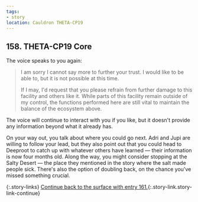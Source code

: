 ```yaml
---
tags:
- story
location: Cauldron THETA-CP19
---
```


## 158. THETA-CP19 Core

The voice speaks to you again:

> I am sorry I cannot say more to further your trust.
> I would like to be able to, but it is not possible at this time.
> 
> If I may, I'd request that you please refrain from further damage to this facility and others like it.
> While parts of this facility remain outside of my control, the functions performed here are still vital to maintain the balance of the ecosystem above.

The voice will continue to interact with you if you like, but it doesn't provide any information beyond what it already has.

On your way out, you talk about where you could go next.
Adri and Jupi are willing to follow your lead, but they also point out that you could head to Deeproot to catch up with whatever others have learned — their information is now four months old.
Along the way, you might consider stopping at the Salty Desert — the place they mentioned in the story where the salt made people sick.
There's also the option of doubling back, on the chance you've missed something crucial.

{:.story-links}
[Continue back to the surface with entry 161.](161-theta-cp19-exit.md){:.story-link.story-link-continue}


